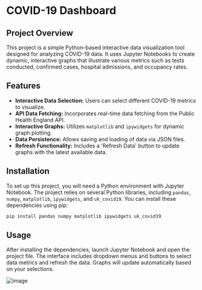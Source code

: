 # COVID-19 Dashboard

## Project Overview
This project is a simple Python-based interactive data visualization tool designed for analyzing COVID-19 data. It uses Jupyter Notebooks to create dynamic, interactive graphs that illustrate various metrics such as tests conducted, confirmed cases, hospital admissions, and occupancy rates.

## Features
- **Interactive Data Selection:** Users can select different COVID-19 metrics to visualize.
- **API Data Fetching:** Incorporates real-time data fetching from the Public Health England API.
- **Interactive Graphs:** Utilizes `matplotlib` and `ipywidgets` for dynamic graph plotting.
- **Data Persistence:** Allows saving and loading of data via JSON files.
- **Refresh Functionality:** Includes a 'Refresh Data' button to update graphs with the latest available data.

## Installation
To set up this project, you will need a Python environment with Jupyter Notebook. The project relies on several Python libraries, including `pandas`, `numpy`, `matplotlib`, `ipywidgets`, and `uk_covid19`. You can install these dependencies using pip:
```bash
pip install pandas numpy matplotlib ipywidgets uk_covid19
```

## Usage
After installing the dependencies, launch Jupyter Notebook and open the project file. The interface includes dropdown menus and buttons to select data metrics and refresh the data. Graphs will update automatically based on your selections.

![image](https://github.com/CarloLopez/covid19-dashboard/assets/86852232/363c788a-dca1-41c7-8702-9728b9d3767e)
